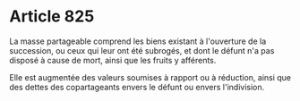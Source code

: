 # Article 825

La masse partageable comprend les biens existant à l'ouverture de la succession, ou ceux qui leur ont été subrogés, et dont le défunt n'a pas disposé à cause de mort, ainsi que les fruits y afférents.

Elle est augmentée des valeurs soumises à rapport ou à réduction, ainsi que des dettes des copartageants envers le défunt ou envers l'indivision.
